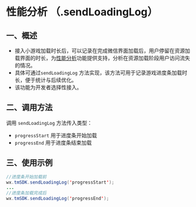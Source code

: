 # 性能分析 （.sendLoadingLog）

## 一、概述

* 接入小游戏加载时长后，可以记录在完成微信界面加载后，用户停留在资源加载界面的时长，为[性能分析](../indicator-description/performance-analysis.md)功能提供支持，分析在资源加载阶段用户访问流失的情况。
* 具体可通过`sendLoadingLog` 方法实现，该方法可用于记录游戏进度条加载时长，便于统计与后续优化。
* 该功能为开发者选择性接入。

## **二、调用方法**

调用 `sendLoadingLog` 方法传入类型：

* `progressStart` 用于进度条开始加载
* `progressEnd` 用于进度条结束加载

## **三、使用示例**

```java
//进度条开始加载前
wx.tmSDK.sendLoadingLog('progressStart');
...
//进度条加载完成后
wx.tmSDK.sendLoadingLog('progressEnd');
```

